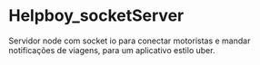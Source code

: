 # Helpboy_socketServer
Servidor node com socket io para conectar motoristas e mandar notificações de viagens, para um aplicativo estilo uber.
